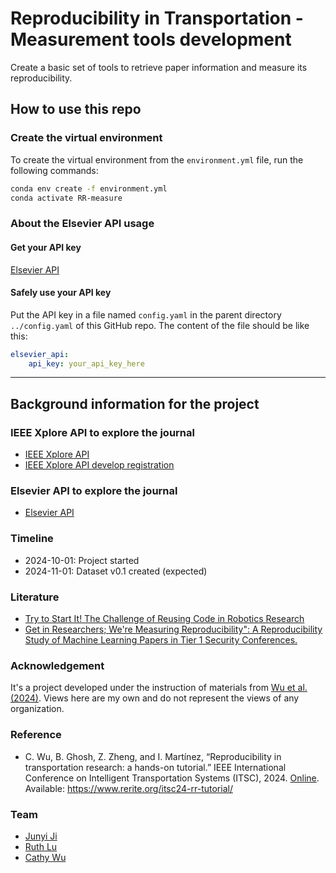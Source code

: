 # Reproducibility in Transportation - Measurement tools development

Create a basic set of tools to retrieve paper information and measure its reproducibility.

## How to use this repo

### Create the virtual environment
To create the virtual environment from the `environment.yml` file, run the following commands:

```sh
conda env create -f environment.yml
conda activate RR-measure
```

### About the Elsevier API usage

#### Get your API key
[Elsevier API](https://dev.elsevier.com/)

#### Safely use your API key

Put the API key in a file named `config.yaml` in the parent directory `../config.yaml` of this GitHub repo. The content of the file should be like this:
    
```yaml
elsevier_api:
    api_key: your_api_key_here
```



----------------
## Background information for the project

### IEEE Xplore API to explore the journal
- [IEEE Xplore API](https://developer.ieee.org/)
- [IEEE Xplore API develop registration](https://developer.ieee.org/apps/register)

### Elsevier API to explore the journal
- [Elsevier API](https://dev.elsevier.com/)

### Timeline

- 2024-10-01: Project started
- 2024-11-01: Dataset v0.1 created (expected)

### Literature

- [Try to Start It! The Challenge of Reusing Code in Robotics Research](https://ieeexplore.ieee.org/document/8514000)
- [Get in Researchers; We're Measuring Reproducibility": A Reproducibility Study of Machine Learning Papers in Tier 1 Security Conferences.](https://dl.acm.org/doi/10.1145/3576915.3623130)


### Acknowledgement

It's a project developed under the instruction of materials from [Wu et al. (2024)](https://www.rerite.org/itsc24-rr-tutorial/). Views here are my own and do not represent the views of any organization.

### Reference
- C. Wu, B. Ghosh, Z. Zheng, and I. Martínez, “Reproducibility in transportation research: a hands-on tutorial.” IEEE International Conference on Intelligent Transportation Systems (ITSC), 2024. [Online](https://www.rerite.org/itsc24-rr-tutorial/). Available: https://www.rerite.org/itsc24-rr-tutorial/

### Team
- [Junyi Ji](https://www.jijunyi.com)
- [Ruth Lu](https://github.com/erasedbird)
- [Cathy Wu](https://www.wucathy.com)